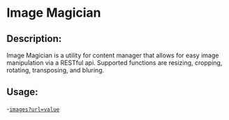 Image Magician
==============

Description:
------------

Image Magician is a utility for content manager that allows for easy image manipulation via a RESTful api.  Supported functions are resizing, cropping, rotating, transposing, and bluring.

Usage:
------

-[`images?url=value`](http://imagemagician.mikexweb.com/images/?url=http://i.imgur.com/1GuBy9L.jpg)
